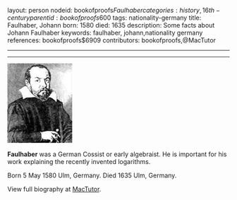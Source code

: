 layout: person
nodeid: bookofproofs$Faulhaber
categories: history,16th-century
parentid: bookofproofs$600
tags: nationality-germany
title: Faulhaber, Johann
born: 1580
died: 1635
description: Some facts about Johann Faulhaber
keywords: faulhaber, johann,nationality germany
references: bookofproofs$6909
contributors: bookofproofs,@MacTutor

---


---

![Faulhaber.jpg](https://github.com/bookofproofs/bookofproofs.github.io/blob/main/_sources/_assets/images/portraits/Faulhaber.jpg?raw=true)

**Faulhaber** was a German Cossist or early algebraist. He is important for his work explaining the recently invented logarithms.

Born 5 May 1580 Ulm, Germany. Died 1635 Ulm, Germany.


View full biography at [MacTutor](https://mathshistory.st-andrews.ac.uk/Biographies/Faulhaber/).